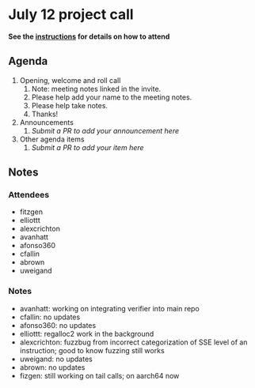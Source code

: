 # July 12 project call

**See the [instructions](../README.md) for details on how to attend**

## Agenda
1. Opening, welcome and roll call
    1. Note: meeting notes linked in the invite.
    1. Please help add your name to the meeting notes.
    1. Please help take notes.
    1. Thanks!
1. Announcements
    1. _Submit a PR to add your announcement here_
1. Other agenda items
    1. _Submit a PR to add your item here_

## Notes

### Attendees

- fitzgen
- elliottt
- alexcrichton
- avanhatt
- afonso360
- cfallin
- abrown
- uweigand

### Notes

- avanhatt: working on integrating verifier into main repo
- cfallin: no updates
- afonso360: no updates
- elliottt: regalloc2 work in the background
- alexcrichton: fuzzbug from incorrect categorization of SSE level of an
  instruction; good to know fuzzing still works
- uweigand: no updates
- abrown: no updates
- fizgen: still working on tail calls; on aarch64 now
